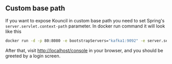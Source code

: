 ## Custom base path

If you want to expose Kouncil in custom base path you need to set Spring's `server.servlet.context-path` parameter.
In docker run command it will look like this
```bash
docker run -d -p 80:8080 -e bootstrapServers="kafka1:9092" -e server.servlet.context-path="/console" consdata/kouncil:latest
```
After that, visit [http://localhost/console](http://localhost/console) in your browser, and you should be greeted by a login screen.
